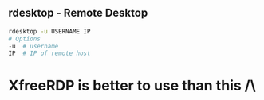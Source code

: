 ## rdesktop - Remote Desktop

```bash
rdesktop -u USERNAME IP
# Options
-u	# username
IP	# IP of remote host
```

# XfreeRDP is better to use than this /\
